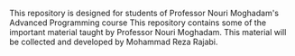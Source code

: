 This repository is designed for students of Professor Nouri Moghadam's Advanced Programming course 
This repository contains some of the important material taught by Professor Nouri Moghadam.
This material will be collected and developed by Mohammad Reza Rajabi.

